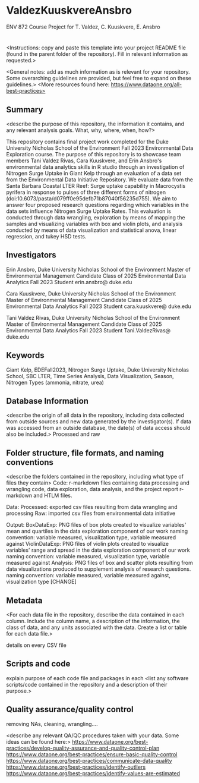 # ValdezKuuskvereAnsbro
ENV 872 Course Project for T. Valdez, C. Kuuskvere, E. Ansbro
# <Repository Title>
<Instructions: copy and paste this template into your project README file (found in the parent folder of the repository). Fill in relevant information as requested.>

<General notes: add as much information as is relevant for your repository. Some overarching guidelines are provided, but feel free to expand on these guidelines.>
<More resources found here: https://www.dataone.org/all-best-practices>
<Delete the text inside the brackets when formatting your file.>

## Summary

<describe the purpose of this repository, the information it contains, and any relevant analysis goals. What, why, where, when, how?>

This repository contains final project work completed for the Duke University Nicholas School of the Environment Fall 2023 Environmental Data Exploration course. The purpose of this repository is to showcase team members Tani Valdez Rivas, Cara Kuuskvere, and Erin Ansbro's environmental data analytics skills in R studio through an investigation of Nitrogen Surge Uptake in Giant Kelp through an evaluation of a data set from the Environmental Data Initiative Repository. We evaluate data from the Santa Barbara Coastal LTER Reef: Surge uptake capability in Macrocystis pyrifera in response to pulses of three different forms of nitrogen (doi:10.6073/pasta/d079ff0e95defb71b87040f56235d755). We aim to answer four proposed research questions regarding which variables in the data sets influence Nitrogen Surge Uptake Rates. This evaluation is conducted through data wrangling, exploration by means of mapping the samples and visualizing variables with box and violin plots, and analysis conducted by means of data visualization and statistical anova, linear regression, and tukey HSD tests.  

## Investigators
Erin Ansbro, Duke University Nicholas School of the Environment
Master of Environmental Management Candidate Class of 2025
Environmental Data Analytics Fall 2023 Student 
erin.ansbro@ duke.edu 

Cara Kuuskvere, Duke University Nicholas School of the Environment
Master of Environmental Management Candidate Class of 2025
Environmental Data Analytics Fall 2023 Student 
cara.kuuskvere@ duke.edu 

Tani Valdez Rivas, Duke University Nicholas School of the Environment
Master of Environmental Management Candidate Class of 2025
Environmental Data Analytics Fall 2023 Student 
Tani.ValdezRivas@ duke.edu 



## Keywords

Giant Kelp, EDEFall2023, Nitrogen Surge Uptake, Duke University Nicholas School, SBC LTER, Time Series Analysis, Data Visualization, Season, Nitrogen Types (ammonia, nitrate, urea)
<add relevant keywords here>

## Database Information

<describe the origin of all data in the repository, including data collected from outside sources and new data generated by the investigator(s). If data was accessed from an outside database, the date(s) of data access should also be included.>
Processed and raw

## Folder structure, file formats, and naming conventions 

<describe the folders contained in the repository, including what type of files they contain>
Code: r-markdown files containing data processing and wrangling code, data exploration, data analysis, and the project report r-markdown and HTLM files. 

Data:
  Processed: exported csv files resulting from data wrangling and processing 
  Raw: imported csv files from environmental data initiative 
  
Output: 
  BoxDataExp: PNG files of box plots created to visualize variables' mean and quartiles in the data exploration component of our work
    naming convention: variable measured, visualization type, variable measured against 
  ViolinDataExp: PNG files of violin plots created to visualize variables' range and spread in the data exploration component of our work
    naming convention: variable measured, visualization type, variable measured against
  Analysis: PNG files of box and scatter plots resulting from data visualizations produced to supplement analysis of research questions.
  naming convention: variable measured, variable measured against, visualization type [CHANGE]
<describe the formats of files for the various purposes contained in the repository>

<describe your file naming conventions>

## Metadata

<For each data file in the repository, describe the data contained in each column. Include the column name, a description of the information, the class of data, and any units associated with the data. Create a list or table for each data file.> 

details on every CSV file

## Scripts and code


explain purpose of each code file and packages in each
<list any software scripts/code contained in the repository and a description of their purpose.>

## Quality assurance/quality control
removing NAs, cleaning, wrangling....

<describe any relevant QA/QC procedures taken with your data. Some ideas can be found here:>
<https://www.dataone.org/best-practices/develop-quality-assurance-and-quality-control-plan>
<https://www.dataone.org/best-practices/ensure-basic-quality-control>
<https://www.dataone.org/best-practices/communicate-data-quality>
<https://www.dataone.org/best-practices/identify-outliers>
<https://www.dataone.org/best-practices/identify-values-are-estimated>